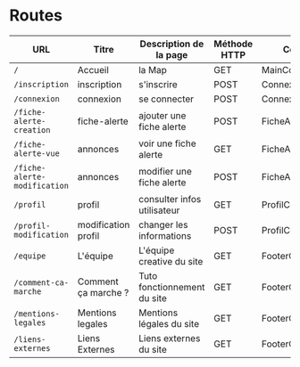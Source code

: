 #   Routes

| URL | Titre | Description de la page | Méthode HTTP | Contrôleur | Méthode | commentaire |
| - | - | - | - | - | - | - |
| `/` | Accueil | la Map | GET | MainController | home | W1 W4 |
| `/inscription` | inscription | s'inscrire | POST | ConnexionController | inscription | W3 |
| `/connexion` | connexion | se connecter | POST | ConnexionController | connexion | W2 |
| `/fiche-alerte-creation` | fiche-alerte | ajouter une fiche alerte | POST | FicheAlerteController |  W5 |
| `/fiche-alerte-vue` | annonces | voir une fiche alerte | GET | FicheAlerteController | vue | W6 W7 |
| `/fiche-alerte-modification` | annonces | modifier une fiche alerte | POST | FicheAlerteController | modification | W6 W7 |
| `/profil` | profil | consulter infos utilisateur | GET | ProfilController | profil vue | W8 |
| `/profil-modification` | modification profil | changer les informations | POST | ProfilController | profilChanges | W8 |
| `/equipe` | L'équipe | L'équipe creative du site | GET | FooterController | staff | footer |
| `/comment-ca-marche` | Comment ça marche ? | Tuto fonctionnement du site | GET | FooterController | howItWorks | footer |
| `/mentions-legales` | Mentions legales | Mentions légales du site | GET | FooterController | mentionsLegales | footer |
| `/liens-externes` | Liens Externes | Liens externes du site | GET | FooterController | Liens Externes | footer |

